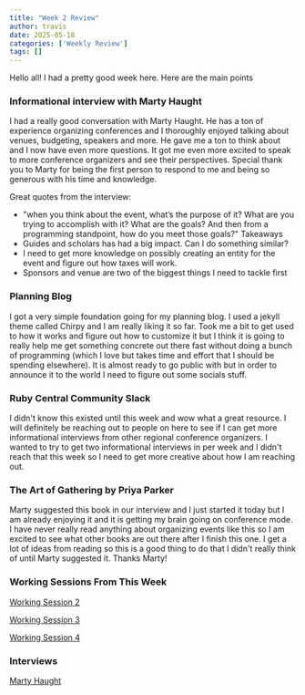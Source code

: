 ```yaml
---
title: "Week 2 Review"
author: travis
date: 2025-05-18
categories: ['Weekly Review']
tags: []
---
```


Hello all! I had a pretty good week here. Here are the main points

### Informational interview with Marty Haught
I had a really good conversation with Marty Haught. He has a ton of experience organizing conferences and I thoroughly enjoyed talking about venues, budgeting, speakers and more. He gave me a ton to think about and I now have even more questions. It got me even more excited to speak to more conference organizers and see their perspectives. Special thank you to Marty for being the first person to respond to me and being so generous with his time and knowledge.

Great quotes from the interview:
- "when you think about the event, what’s the purpose of it? What are you trying to accomplish with it? What are the goals? And then from a programming standpoint, how do you meet those goals?"
Takeaways
- Guides and scholars has had a big impact. Can I do something similar?
- I need to get more knowledge on possibly creating an entity for the event and figure out how taxes will work.
- Sponsors and venue are two of the biggest things I need to tackle first

### Planning Blog
I got a very simple foundation going for my planning blog. I used a jekyll theme called Chirpy and I am really liking it so far. Took me a bit to get used to how it works and figure out how to customize it but I think it is going to really help me get something concrete out there fast without doing a bunch of programming (which I love but takes time and effort that I should be spending elsewhere).
It is almost ready to go public with but in order to announce it to the world I need to figure out some socials stuff.

### Ruby Central Community Slack
I didn't know this existed until this week and wow what a great resource. I will definitely be reaching out to people on here to see if I can get more informational interviews from other regional conference organizers. I wanted to try to get two informational interviews in per week and I didn't reach that this week so I need to get more creative about how I am reaching out.

### The Art of Gathering by Priya Parker
Marty suggested this book in our interview and I just started it today but I am already enjoying it and it is getting my brain going on conference mode. I have never really read anything about organizing events like this so I am excited to see what other books are out there after I finish this one. I get a lot of ideas from reading so this is a good thing to do that I didn't really think of until Marty suggested it. Thanks Marty!



### Working Sessions From This Week
[Working Session 2](https://youtu.be/J9qbvQuDqhk)

[Working Session 3](https://youtu.be/AdFPlFPp79U)

[Working Session 4](https://youtu.be/tnXjWRP9zis)

### Interviews
[Marty Haught](https://youtu.be/ZTjCfyZ3dWI)
